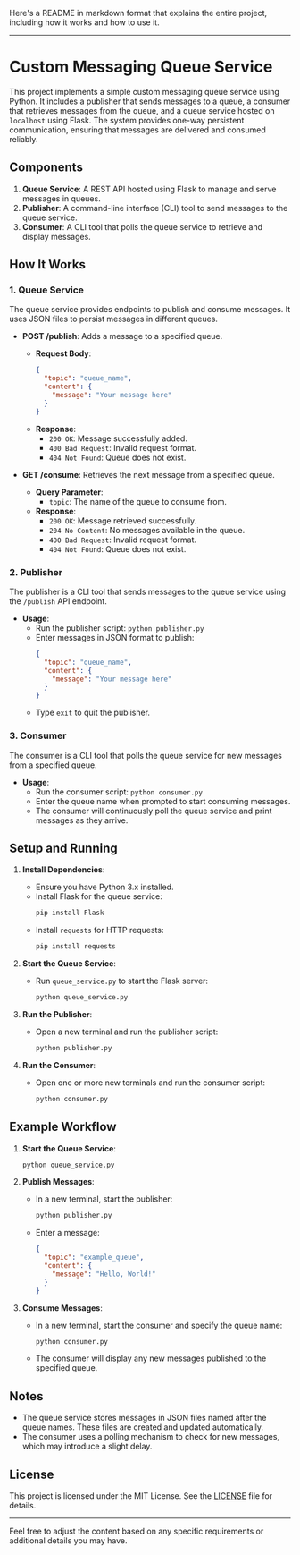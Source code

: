 Here's a README in markdown format that explains the entire project, including how it works and how to use it.

---

# Custom Messaging Queue Service

This project implements a simple custom messaging queue service using Python. It includes a publisher that sends messages to a queue, a consumer that retrieves messages from the queue, and a queue service hosted on `localhost` using Flask. The system provides one-way persistent communication, ensuring that messages are delivered and consumed reliably.

## Components

1. **Queue Service**: A REST API hosted using Flask to manage and serve messages in queues.
2. **Publisher**: A command-line interface (CLI) tool to send messages to the queue service.
3. **Consumer**: A CLI tool that polls the queue service to retrieve and display messages.

## How It Works

### 1. Queue Service

The queue service provides endpoints to publish and consume messages. It uses JSON files to persist messages in different queues. 

- **POST /publish**: Adds a message to a specified queue.
  - **Request Body**:
    ```json
    {
      "topic": "queue_name",
      "content": {
        "message": "Your message here"
      }
    }
    ```
  - **Response**:
    - `200 OK`: Message successfully added.
    - `400 Bad Request`: Invalid request format.
    - `404 Not Found`: Queue does not exist.

- **GET /consume**: Retrieves the next message from a specified queue.
  - **Query Parameter**:
    - `topic`: The name of the queue to consume from.
  - **Response**:
    - `200 OK`: Message retrieved successfully.
    - `204 No Content`: No messages available in the queue.
    - `400 Bad Request`: Invalid request format.
    - `404 Not Found`: Queue does not exist.

### 2. Publisher

The publisher is a CLI tool that sends messages to the queue service using the `/publish` API endpoint.

- **Usage**:
  - Run the publisher script: `python publisher.py`
  - Enter messages in JSON format to publish:
    ```json
    {
      "topic": "queue_name",
      "content": {
        "message": "Your message here"
      }
    }
    ```
  - Type `exit` to quit the publisher.

### 3. Consumer

The consumer is a CLI tool that polls the queue service for new messages from a specified queue.

- **Usage**:
  - Run the consumer script: `python consumer.py`
  - Enter the queue name when prompted to start consuming messages.
  - The consumer will continuously poll the queue service and print messages as they arrive.

## Setup and Running

1. **Install Dependencies**:
   - Ensure you have Python 3.x installed.
   - Install Flask for the queue service:
     ```sh
     pip install Flask
     ```
   - Install `requests` for HTTP requests:
     ```sh
     pip install requests
     ```

2. **Start the Queue Service**:
   - Run `queue_service.py` to start the Flask server:
     ```sh
     python queue_service.py
     ```

3. **Run the Publisher**:
   - Open a new terminal and run the publisher script:
     ```sh
     python publisher.py
     ```

4. **Run the Consumer**:
   - Open one or more new terminals and run the consumer script:
     ```sh
     python consumer.py
     ```

## Example Workflow

1. **Start the Queue Service**:
   ```sh
   python queue_service.py
   ```

2. **Publish Messages**:
   - In a new terminal, start the publisher:
     ```sh
     python publisher.py
     ```
   - Enter a message:
     ```json
     {
       "topic": "example_queue",
       "content": {
         "message": "Hello, World!"
       }
     }
     ```

3. **Consume Messages**:
   - In a new terminal, start the consumer and specify the queue name:
     ```sh
     python consumer.py
     ```
   - The consumer will display any new messages published to the specified queue.

## Notes

- The queue service stores messages in JSON files named after the queue names. These files are created and updated automatically.
- The consumer uses a polling mechanism to check for new messages, which may introduce a slight delay.

## License

This project is licensed under the MIT License. See the [LICENSE](LICENSE) file for details.

---

Feel free to adjust the content based on any specific requirements or additional details you may have.